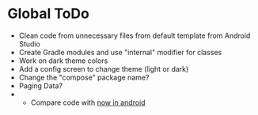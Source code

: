 # Global ToDo
* Clean code from unnecessary files from default template from Android Studio
* Create Gradle modules and use "internal" modifier for classes
* Work on dark theme colors
* Add a config screen to change theme (light or dark)
* Change the "compose" package name?
* Paging Data? 
* * Compare code with [now in android](https://github.com/android/nowinandroid)